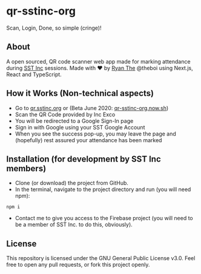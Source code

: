 # qr-sstinc-org

Scan, Login, Done, so simple (cringe)!

## About

A open sourced, QR code scanner web app made for marking attendance during [SST Inc](https://www.sstinc.org/) sessions. Made with :heart: by [Ryan The](https://ryanthe.com/) @theboi using Next.js, React and TypeScript.

## How it Works (Non-technical aspects)

- Go to [qr.sstinc.org](https://qr.sstinc.org) or (Beta June 2020: [qr-sstinc-org.now.sh](https://qr-sstinc-org.now.sh))
- Scan the QR Code provided by Inc Exco
- You will be redirected to a Google Sign-In page
- Sign in with Google using your SST Google Account
- When you see the success pop-up, you may leave the page and (hopefully) rest assured your attendance has been marked

## Installation (for development by SST Inc members)

- Clone (or download) the project from GitHub.
- In the terminal, navigate to the project directory and run (you will need npm):
```shell
npm i
```
- Contact me to give you access to the Firebase project (you will need to be a member of SST Inc. to do this, obviously).

## License

This repository is licensed under the GNU General Public License v3.0. Feel free to open any pull requests, or fork this project openly.
